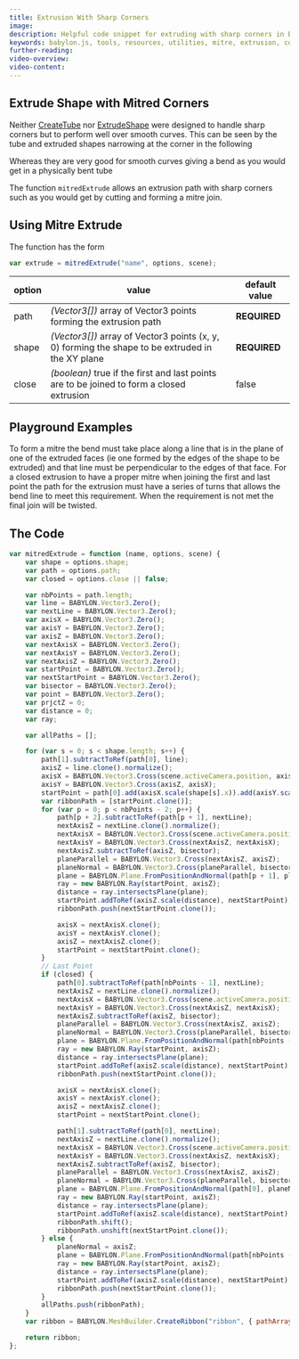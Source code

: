 ```yaml
---
title: Extrusion With Sharp Corners
image: 
description: Helpful code snippet for extruding with sharp corners in Babylon.js.
keywords: babylon.js, tools, resources, utilities, mitre, extrusion, corner
further-reading:
video-overview:
video-content:
---
```


## Extrude Shape with Mitred Corners

Neither [CreateTube](/divingDeeper/mesh/creation/param#tube) nor [ExtrudeShape](/divingDeeper/mesh/creation/param#extruded-shapes) were designed to handle sharp corners but to perform well over smooth curves. This can be seen by the tube and extruded shapes narrowing at the corner in the following

<Playground id="#PDRDFA" title="Bend In Tube" description="" image=""/>
<Playground id="#PDRDFA#1" title="Bend In Extruded Tube" description="" image=""/>
<Playground id="#PDRDFA#2" title="Bend in Extruded Shape" description="" image=""/>

Whereas they are very good for smooth curves giving a bend as you would get in a physically bent tube

<Playground id="#PDRDFA#6" title="Slow Bend In Tube" description="" image=""/>
<Playground id="#PDRDFA#2" title="Slow Bend In Extruded Shape" description="" image=""/>

The function `mitredExtrude` allows an extrusion path with sharp corners such as you would get by cutting and forming a mitre join.

<Playground id="#PDRDFA#4" title="Right Angle in Extruded Tube With Mitre" description="" image=""/>
<Playground id="#PDRDFA#5" title="Right Angle in Extruded Shape" description="" image=""/>

## Using Mitre Extrude

The function has the form

```javascript
var extrude = mitredExtrude("name", options, scene);
```

| option | value                                                                                            | default value |
| ------ | ------------------------------------------------------------------------------------------------ | ------------- |
| path   | _(Vector3[])_ array of Vector3 points forming the extrusion path                                 | **REQUIRED**  |
| shape  | _(Vector3[])_ array of Vector3 points (x, y, 0) forming the shape to be extruded in the XY plane | **REQUIRED**  |
| close  | _(boolean)_ true if the first and last points are to be joined to form a closed extrusion        | false         |

## Playground Examples

To form a mitre the bend must take place along a line that is in the plane of one of the extruded faces (ie one formed by the edges of the shape to be extruded) and that line must be perpendicular to the edges of that face. For a closed extrusion to have a proper mitre when joining the first and last point the path for the extrusion must have a series of turns that allows the bend line to meet this requirement. When the requirement is not met the final join will be twisted.

<Playground id="#376T60#2" title="Open" description="" image=""/>
<Playground id="#376T60#3" title="Closed With Twist" description="" image=""/>
<Playground id="#376T60#4" title="Closed Meeting Requirements" description="\" image=""/>

## The Code

```javascript
var mitredExtrude = function (name, options, scene) {
    var shape = options.shape;
    var path = options.path;
    var closed = options.close || false;

    var nbPoints = path.length;
    var line = BABYLON.Vector3.Zero();
    var nextLine = BABYLON.Vector3.Zero();
    var axisX = BABYLON.Vector3.Zero();
    var axisY = BABYLON.Vector3.Zero();
    var axisZ = BABYLON.Vector3.Zero();
    var nextAxisX = BABYLON.Vector3.Zero();
    var nextAxisY = BABYLON.Vector3.Zero();
    var nextAxisZ = BABYLON.Vector3.Zero();
    var startPoint = BABYLON.Vector3.Zero();
    var nextStartPoint = BABYLON.Vector3.Zero();
    var bisector = BABYLON.Vector3.Zero();
    var point = BABYLON.Vector3.Zero();
    var prjctZ = 0;
    var distance = 0;
    var ray;

    var allPaths = [];

    for (var s = 0; s < shape.length; s++) {
        path[1].subtractToRef(path[0], line);
        axisZ = line.clone().normalize();
        axisX = BABYLON.Vector3.Cross(scene.activeCamera.position, axisZ).normalize();
        axisY = BABYLON.Vector3.Cross(axisZ, axisX);
        startPoint = path[0].add(axisX.scale(shape[s].x)).add(axisY.scale(shape[s].y));
        var ribbonPath = [startPoint.clone()];
        for (var p = 0; p < nbPoints - 2; p++) {
            path[p + 2].subtractToRef(path[p + 1], nextLine);
            nextAxisZ = nextLine.clone().normalize();
            nextAxisX = BABYLON.Vector3.Cross(scene.activeCamera.position, nextAxisZ).normalize();
            nextAxisY = BABYLON.Vector3.Cross(nextAxisZ, nextAxisX);
            nextAxisZ.subtractToRef(axisZ, bisector);
            planeParallel = BABYLON.Vector3.Cross(nextAxisZ, axisZ);
            planeNormal = BABYLON.Vector3.Cross(planeParallel, bisector);
            plane = BABYLON.Plane.FromPositionAndNormal(path[p + 1], planeNormal);
            ray = new BABYLON.Ray(startPoint, axisZ);
            distance = ray.intersectsPlane(plane);
            startPoint.addToRef(axisZ.scale(distance), nextStartPoint);
            ribbonPath.push(nextStartPoint.clone());

            axisX = nextAxisX.clone();
            axisY = nextAxisY.clone();
            axisZ = nextAxisZ.clone();
            startPoint = nextStartPoint.clone();
        }
        // Last Point
        if (closed) {
            path[0].subtractToRef(path[nbPoints - 1], nextLine);
            nextAxisZ = nextLine.clone().normalize();
            nextAxisX = BABYLON.Vector3.Cross(scene.activeCamera.position, nextAxisZ).normalize();
            nextAxisY = BABYLON.Vector3.Cross(nextAxisZ, nextAxisX);
            nextAxisZ.subtractToRef(axisZ, bisector);
            planeParallel = BABYLON.Vector3.Cross(nextAxisZ, axisZ);
            planeNormal = BABYLON.Vector3.Cross(planeParallel, bisector);
            plane = BABYLON.Plane.FromPositionAndNormal(path[nbPoints - 1], planeNormal);
            ray = new BABYLON.Ray(startPoint, axisZ);
            distance = ray.intersectsPlane(plane);
            startPoint.addToRef(axisZ.scale(distance), nextStartPoint);
            ribbonPath.push(nextStartPoint.clone());

            axisX = nextAxisX.clone();
            axisY = nextAxisY.clone();
            axisZ = nextAxisZ.clone();
            startPoint = nextStartPoint.clone();

            path[1].subtractToRef(path[0], nextLine);
            nextAxisZ = nextLine.clone().normalize();
            nextAxisX = BABYLON.Vector3.Cross(scene.activeCamera.position, nextAxisZ).normalize();
            nextAxisY = BABYLON.Vector3.Cross(nextAxisZ, nextAxisX);
            nextAxisZ.subtractToRef(axisZ, bisector);
            planeParallel = BABYLON.Vector3.Cross(nextAxisZ, axisZ);
            planeNormal = BABYLON.Vector3.Cross(planeParallel, bisector);
            plane = BABYLON.Plane.FromPositionAndNormal(path[0], planeNormal);
            ray = new BABYLON.Ray(startPoint, axisZ);
            distance = ray.intersectsPlane(plane);
            startPoint.addToRef(axisZ.scale(distance), nextStartPoint);
            ribbonPath.shift();
            ribbonPath.unshift(nextStartPoint.clone());
        } else {
            planeNormal = axisZ;
            plane = BABYLON.Plane.FromPositionAndNormal(path[nbPoints - 1], planeNormal);
            ray = new BABYLON.Ray(startPoint, axisZ);
            distance = ray.intersectsPlane(plane);
            startPoint.addToRef(axisZ.scale(distance), nextStartPoint);
            ribbonPath.push(nextStartPoint.clone());
        }
        allPaths.push(ribbonPath);
    }
    var ribbon = BABYLON.MeshBuilder.CreateRibbon("ribbon", { pathArray: allPaths, sideOrientation: BABYLON.Mesh.DOUBLESIDE, closeArray: true, closePath: closed }, scene);

    return ribbon;
};
```
